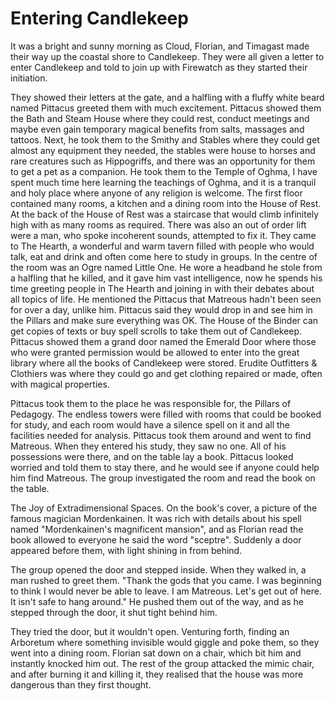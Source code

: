 # Entering Candlekeep

It was a bright and sunny morning as Cloud, Florian, and Timagast made their way up the coastal shore to Candlekeep. They were all given a letter to enter Candlekeep and told to join up with Firewatch as they started their initiation.

They showed their letters at the gate, and a halfling with a fluffy white beard named Pittacus greeted them with much excitement. Pittacus showed them the Bath and Steam House where they could rest, conduct meetings and maybe even gain temporary magical benefits from salts, massages and tattoos. Next, he took them to the Smithy and Stables where they could get almost any equipment they needed, the stables were house to horses and rare creatures such as Hippogriffs, and there was an opportunity for them to get a pet as a companion. He took them to the Temple of Oghma, I have spent much time here learning the teachings of Oghma, and it is a tranquil and holy place where anyone of any religion is welcome. The first floor contained many rooms, a kitchen and a dining room into the House of Rest. At the back of the House of Rest was a staircase that would climb infinitely high with as many rooms as required. There was also an out of order lift were a man, who spoke incoherent sounds, attempted to fix it. They came to The Hearth, a wonderful and warm tavern filled with people who would talk, eat and drink and often come here to study in groups. In the centre of the room was an Ogre named Little One. He wore a headband he stole from a halfling that he killed, and it gave him vast intelligence, now he spends his time greeting people in The Hearth and joining in with their debates about all topics of life. He mentioned the Pittacus that Matreous hadn't been seen for over a day, unlike him. Pittacus said they would drop in and see him in the Pillars and make sure everything was OK. The House of the Binder can get copies of texts or buy spell scrolls to take them out of Candlekeep. Pittacus showed them a grand door named the Emerald Door where those who were granted permission would be allowed to enter into the great library where all the books of Candlekeep were stored. Erudite Outfitters & Clothiers was where they could go and get clothing repaired or made, often with magical properties.

Pittacus took them to the place he was responsible for, the Pillars of Pedagogy. The endless towers were filled with rooms that could be booked for study, and each room would have a silence spell on it and all the facilities needed for analysis. Pittacus took them around and went to find Matreous. When they entered his study, they saw no one. All of his possessions were there, and on the table lay a book. Pittacus looked worried and told them to stay there, and he would see if anyone could help him find Matreous. The group investigated the room and read the book on the table.

The Joy of Extradimensional Spaces. On the book's cover, a picture of the famous magician Mordenkainen. It was rich with details about his spell named "Mordenkainen's magnificent mansion", and as Florian read the book allowed to everyone he said the word "sceptre". Suddenly a door appeared before them, with light shining in from behind.

The group opened the door and stepped inside. When they walked in, a man rushed to greet them. "Thank the gods that you came. I was beginning to think I would never be able to leave. I am Matreous. Let's get out of here. It isn't safe to hang around." He pushed them out of the way, and as he stepped through the door, it shut tight behind him.

They tried the door, but it wouldn't open. Venturing forth, finding an Arboretum where something invisible would giggle and poke them, so they went into a dining room. Florian sat down on a chair, which bit him and instantly knocked him out. The rest of the group attacked the mimic chair, and after burning it and killing it, they realised that the house was more dangerous than they first thought.